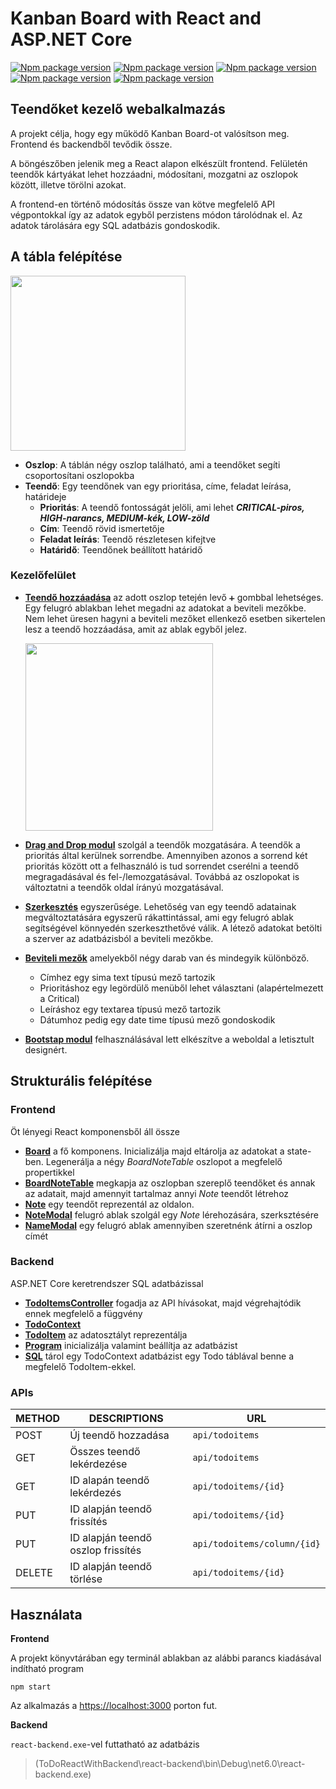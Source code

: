 # Kanban Board with React and ASP.NET Core
[![Npm package version](https://badgen.net/badge/react/v17.0.2/green)](https://www.npmjs.com/package/react)
[![Npm package version](https://badgen.net/badge/react-bootstrap/v2.3.1)](https://www.npmjs.com/package/react-bootstrap)
[![Npm package version](https://badgen.net/badge/react-beautiful-dnd/v13.1.0/cyan)](https://www.npmjs.com/package/react-beautiful-dnd)
[![Npm package version](https://badgen.net/badge/@fortawesome%2Freact-fontawesome/v0.1.18/orange)](https://www.npmjs.com/package/@fortawesome/react-fontawesome)
[![Npm package version](https://badgen.net/badge/axios/v0.27.2/red)](https://www.npmjs.com/package/axios)


## Teendőket kezelő webalkalmazás
A projekt célja, hogy egy működő Kanban Board-ot valósítson meg. Frontend és backendből tevődik össze.

A böngészőben jelenik meg a React alapon elkészült frontend. Felületén teendők kártyákat lehet hozzáadni, módosítani, mozgatni az oszlopok között, illetve törölni azokat.

A frontend-en történő módosítás össze van kötve megfelelő API végpontokkal így az adatok egyből perzistens módon tárolódnak el. Az adatok tárolására egy SQL adatbázis gondoskodik.

## A tábla felépítése
<img src="https://user-images.githubusercontent.com/24989500/167016415-9ac3764a-0098-473a-a5db-9f709b3f5be7.png" width="280">

- **Oszlop**: A táblán négy oszlop található, ami a teendőket segíti csoportosítani oszlopokba
- **Teendő**: Egy teendőnek van egy prioritása, címe, feladat leírása, határideje
  - **Prioritás**: A teendő fontosságát jelöli, ami lehet ***CRITICAL-piros, HIGH-narancs, MEDIUM-kék, LOW-zöld***
  - **Cím**: Teendő rövid ismertetője
  - **Feladat leírás**: Teendő részletesen kifejtve
  - **Határidő**: Teendőnek beállított határidő

### Kezelőfelület 
- <ins>**Teendő hozzáadása**</ins> az adott oszlop tetején levő ``➕`` gombbal lehetséges. Egy felugró ablakban lehet megadni az adatokat a beviteli mezőkbe. Nem lehet üresen hagyni a beviteli mezőket ellenkező esetben sikertelen lesz a teendő hozzáadása, amit az ablak egyből jelez.
  
  <img src="https://user-images.githubusercontent.com/24989500/167196633-0fb74bf9-203d-404b-82af-0ec6879ea80b.png" width="300">

- <ins>**Drag and Drop modul**</ins> szolgál a teendők mozgatására.
A teendők a prioritás által kerülnek sorrendbe. Amennyiben azonos a sorrend két prioritás között ott a felhasználó is tud sorrendet cserélni a teendő megragadásával és fel-/lemozgatásával.
Továbbá az oszlopokat is változtatni a teendők oldal írányú mozgatásával.

- <ins>**Szerkesztés**</ins> egyszerűsége. Lehetőség van egy teendő adatainak megváltoztatására egyszerű rákattintással, ami egy felugró ablak segítségével könnyedén szerkeszthetővé válik. A létező adatokat betölti a szerver az adatbázisból a beviteli mezőkbe.

- <ins>**Beviteli mezők**</ins> amelyekből négy darab van és mindegyik különböző.
  - Címhez egy sima text típusú mező tartozik
  - Prioritáshoz egy legördülő menüből lehet választani (alapértelmezett a Critical)
  - Leíráshoz egy textarea típusú mező tartozik
  - Dátumhoz pedig egy date time típusú mező gondoskodik
 
- <ins>**Bootstap modul**</ins> felhasználásával lett elkészítve a weboldal a letisztult designért.

## Strukturális felépítése

### Frontend
Öt lényegi React komponensből áll össze
- <ins>**Board**</ins> a fő komponens. Inicializálja majd eltárolja az adatokat a state-ben. Legenerálja a négy *BoardNoteTable* oszlopot a megfelelő propertikkel
- <ins>**BoardNoteTable**</ins> megkapja az oszlopban szereplő teendőket és annak az adatait, majd amennyit tartalmaz annyi *Note* teendőt létrehoz
- <ins>**Note**</ins> egy teendőt reprezentál az oldalon. 
- <ins>**NoteModal**</ins> felugró ablak szolgál egy *Note* lérehozására, szerksztésére
- <ins>**NameModal**</ins> egy felugró ablak amennyiben szeretnénk átírni a oszlop címét

### Backend
ASP.NET Core keretrendszer SQL adatbázissal
- <ins>**TodoItemsController**</ins> fogadja az API hívásokat, majd végrehajtódik ennek megfelelő a függvény
- <ins>**TodoContext**</ins> 
- <ins>**TodoItem**</ins> az adatosztályt reprezentálja
- <ins>**Program**</ins> inicializálja valamint beállítja az adatbázist
- <ins>**SQL**</ins> tárol egy TodoContext adatbázist egy Todo táblával benne a megfelelő TodoItem-ekkel.

### APIs
| METHOD | DESCRIPTIONS | URL
| --- | --- | --- |
| POST | Új teendő hozzadása | `api/todoitems`
| GET | Összes teendő lekérdezése | `api/todoitems`
| GET | ID alapán teendő lekérdezés | `api/todoitems/{id}`
| PUT | ID alapján teendő frissítés | `api/todoitems/{id}`
| PUT | ID alapján teendő oszlop frissítés | `api/todoitems/column/{id}`
| DELETE | ID alapján teendő törlése | `api/todoitems/{id}`

## Használata

**Frontend**

A projekt könyvtárában egy terminál ablakban az alábbi parancs kiadásával indítható program
```
npm start
```
Az alkalmazás a [https://localhost:3000](https://localhost:3000) porton fut.

**Backend**

`react-backend.exe`-vel futtatható az adatbázis 
> (ToDoReactWithBackend\react-backend\bin\Debug\net6.0\react-backend.exe)

